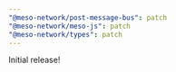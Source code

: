 ```yaml
---
"@meso-network/post-message-bus": patch
"@meso-network/meso-js": patch
"@meso-network/types": patch
---
```


Initial release!
